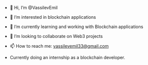 - 👋 Hi, I’m @VassilevEmil
- 👀 I’m interested in blockchain applications
- 🌱 I’m currently learning and working with Blockchain applications
- 💞️ I’m looking to collaborate on Web3 projects
- 📫 How to reach me: vassilevemil33@gmail.com


- Currently doing an internship as a blockchain developer. 


<!---
VassilevEmil/VassilevEmil is a ✨ special ✨ repository because its `README.md` (this file) appears on your GitHub profile.
You can click the Preview link to take a look at your changes.
--->
